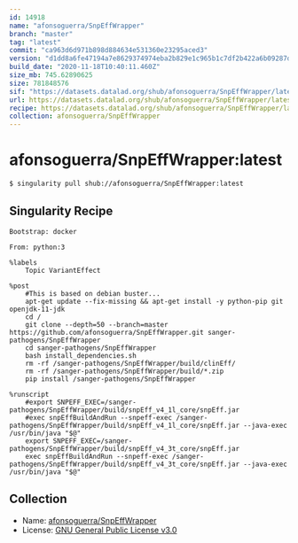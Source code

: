 ```yaml
---
id: 14918
name: "afonsoguerra/SnpEffWrapper"
branch: "master"
tag: "latest"
commit: "ca963d6d971b898d884634e531360e23295aced3"
version: "d1dd8a6fe47194a7e8629374974eba2b829e1c965b1c7df2b422a6b09287d46e"
build_date: "2020-11-18T10:40:11.460Z"
size_mb: 745.62890625
size: 781848576
sif: "https://datasets.datalad.org/shub/afonsoguerra/SnpEffWrapper/latest/2020-11-18-ca963d6d-d1dd8a6f/d1dd8a6fe47194a7e8629374974eba2b829e1c965b1c7df2b422a6b09287d46e.sif"
url: https://datasets.datalad.org/shub/afonsoguerra/SnpEffWrapper/latest/2020-11-18-ca963d6d-d1dd8a6f/
recipe: https://datasets.datalad.org/shub/afonsoguerra/SnpEffWrapper/latest/2020-11-18-ca963d6d-d1dd8a6f/Singularity
collection: afonsoguerra/SnpEffWrapper
---
```


# afonsoguerra/SnpEffWrapper:latest

```bash
$ singularity pull shub://afonsoguerra/SnpEffWrapper:latest
```

## Singularity Recipe

```singularity
Bootstrap: docker

From: python:3

%labels
    Topic VariantEffect

%post
    #This is based on debian buster...
    apt-get update --fix-missing && apt-get install -y python-pip git openjdk-11-jdk
    cd /
    git clone --depth=50 --branch=master https://github.com/afonsoguerra/SnpEffWrapper.git sanger-pathogens/SnpEffWrapper
    cd sanger-pathogens/SnpEffWrapper
    bash install_dependencies.sh
    rm -rf /sanger-pathogens/SnpEffWrapper/build/clinEff/
    rm -rf /sanger-pathogens/SnpEffWrapper/build/*.zip    
    pip install /sanger-pathogens/SnpEffWrapper

%runscript
    #export SNPEFF_EXEC=/sanger-pathogens/SnpEffWrapper/build/snpEff_v4_1l_core/snpEff.jar
    #exec snpEffBuildAndRun --snpeff-exec /sanger-pathogens/SnpEffWrapper/build/snpEff_v4_1l_core/snpEff.jar --java-exec /usr/bin/java "$@"
    export SNPEFF_EXEC=/sanger-pathogens/SnpEffWrapper/build/snpEff_v4_3t_core/snpEff.jar
    exec snpEffBuildAndRun --snpeff-exec /sanger-pathogens/SnpEffWrapper/build/snpEff_v4_3t_core/snpEff.jar --java-exec /usr/bin/java "$@"
```

## Collection

 - Name: [afonsoguerra/SnpEffWrapper](https://github.com/afonsoguerra/SnpEffWrapper)
 - License: [GNU General Public License v3.0](https://api.github.com/licenses/gpl-3.0)

